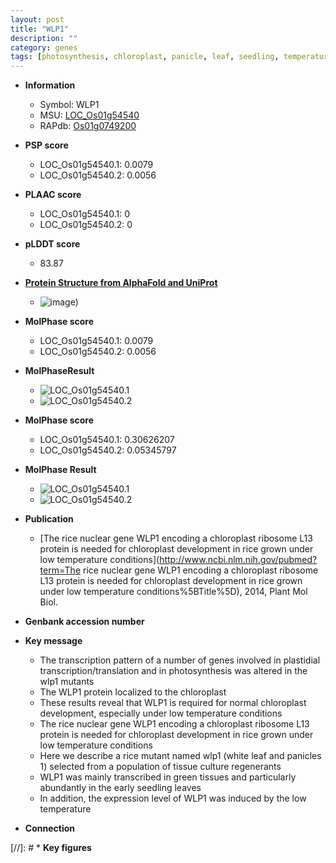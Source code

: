 ```yaml
---
layout: post
title: "WLP1"
description: ""
category: genes
tags: [photosynthesis, chloroplast, panicle, leaf, seedling, temperature]
---
```


* **Information**  
    + Symbol: WLP1  
    + MSU: [LOC_Os01g54540](http://rice.plantbiology.msu.edu/cgi-bin/ORF_infopage.cgi?orf=LOC_Os01g54540)  
    + RAPdb: [Os01g0749200](http://rapdb.dna.affrc.go.jp/viewer/gbrowse_details/irgsp1?name=Os01g0749200)  

* **PSP score**  
    + LOC_Os01g54540.1: 0.0079 
    + LOC_Os01g54540.2: 0.0056 

* **PLAAC score**  
    + LOC_Os01g54540.1: 0 
    + LOC_Os01g54540.2: 0 

* **pLDDT score**
    + 83.87

* **[Protein Structure from AlphaFold and UniProt](https://www.uniprot.org/uniprotkb/Q94J17/entry#structure)**
    + ![image](https://ricepsp.github.io/images/Q9/AF-Q94J17-F1.png))

* **MolPhase score**
    + LOC_Os01g54540.1: 0.0079
    + LOC_Os01g54540.2: 0.0056

* **MolPhaseResult**
    + ![LOC_Os01g54540.1](https://ricepsp.github.io/pictures/LOC_Os01g/LOC_Os01g54540.1.png)
    + ![LOC_Os01g54540.2](https://ricepsp.github.io/pictures/LOC_Os01g/LOC_Os01g54540.2.png)

* **MolPhase score**
    + LOC_Os01g54540.1: 0.30626207
    + LOC_Os01g54540.2: 0.05345797

* **MolPhase Result**
    + ![LOC_Os01g54540.1](https://304243504.github.io/Pictures/LOC_Os01g/LOC_Os01g54540.1.png)
    + ![LOC_Os01g54540.2](https://304243504.github.io/Pictures/LOC_Os01g/LOC_Os01g54540.2.png)

* **Publication**  
    + [The rice nuclear gene WLP1 encoding a chloroplast ribosome L13 protein is needed for chloroplast development in rice grown under low temperature conditions](http://www.ncbi.nlm.nih.gov/pubmed?term=The rice nuclear gene WLP1 encoding a chloroplast ribosome L13 protein is needed for chloroplast development in rice grown under low temperature conditions%5BTitle%5D), 2014, Plant Mol Biol.

* **Genbank accession number**  

* **Key message**  
    + The transcription pattern of a number of genes involved in plastidial transcription/translation and in photosynthesis was altered in the wlp1 mutants
    + The WLP1 protein localized to the chloroplast
    + These results reveal that WLP1 is required for normal chloroplast development, especially under low temperature conditions
    + The rice nuclear gene WLP1 encoding a chloroplast ribosome L13 protein is needed for chloroplast development in rice grown under low temperature conditions
    + Here we describe a rice mutant named wlp1 (white leaf and panicles 1) selected from a population of tissue culture regenerants
    + WLP1 was mainly transcribed in green tissues and particularly abundantly in the early seedling leaves
    + In addition, the expression level of WLP1 was induced by the low temperature

* **Connection**  

[//]: # * **Key figures**  


